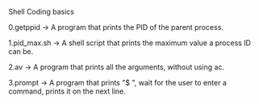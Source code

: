 Shell Coding basics

0.getppid -> A program that prints the PID of the parent process.

1.pid_max.sh -> A shell script that prints the maximum value a process ID can be.

2.av -> A program that prints all the arguments, without using ac.

3.prompt -> A program that prints "$ ", wait for the user to enter a command, prints it on the next line.

